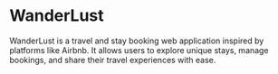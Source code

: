 # WanderLust
WanderLust is a travel and stay booking web application inspired by platforms like Airbnb. It allows users to explore unique stays, manage bookings, and share their travel experiences with ease.
